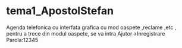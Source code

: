 # tema1_ApostolStefan
Agenda telefonica cu interfata grafica cu mod oaspete ,reclame ,etc , pentru a trece din modul oaspete, se va intra Ajutor->Inregistrare
Parola:12345
